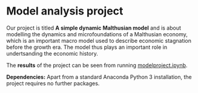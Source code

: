 # Model analysis project

Our project is titled **A simple dynamic Malthusian model** and is about modelling the dynamics and microfoundations of a Malthusian economy,
which is an important macro model used to describe economic stagnation before the growth era. The model thus plays an important role in undertsanding 
the economic history. 

The **results** of the project can be seen from running [modelproject.ipynb](modelproject.ipynb).

**Dependencies:** Apart from a standard Anaconda Python 3 installation, the project requires no further packages.
